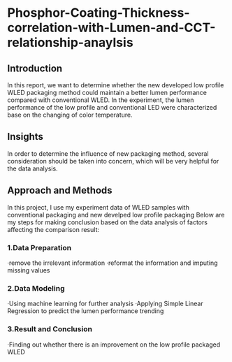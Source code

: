# Phosphor-Coating-Thickness-correlation-with-Lumen-and-CCT-relationship-anaylsis
## Introduction
In this report, we want to determine whether the new developed low profile WLED packaging method could maintain a better lumen performance compared with conventional WLED. In the experiment, the lumen performance of the low profile and conventional LED were characterized base on the changing of color temperature.

## Insights
In order to determine the influence of new packaging method, several consideration should be taken into concern, which will be very helpful for the data analysis.

## Approach and Methods
In this project, I use my experiment data of WLED samples with conventional packaging and new develped low profile packaging
Below are my steps for making conclusion based on the data analysis of factors affecting the comparison result:

### 1.Data Preparation
·remove the irrelevant information
·reformat the information and imputing missing values

### 2.Data Modeling
·Using machine learning for further analysis
·Applying Simple Linear Regression to predict the lumen performance trending

### 3.Result and Conclusion
·Finding out whether there is an improvement on the low profile packaged WLED
